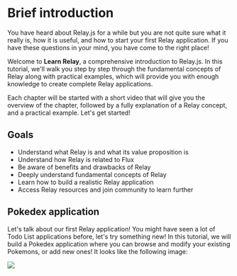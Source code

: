 # Brief introduction

You have heard about Relay.js for a while but you are not quite sure what it really is, how it is useful, and how to start your first Relay application. If you have these questions in your mind, you have come to the right place!

Welcome to **Learn Relay**, a comprehensive introduction to Relay.js. In this tutorial, we'll walk you step by step through the fundamental concepts of Relay along with practical examples, which will provide you with enough knowledge to create complete Relay applications.

Each chapter will be started with a short video that will give you the overview of the chapter, followed by a fully explanation of a Relay concept, and a practical example. Let's get started!

## Goals

- Understand what Relay is and what its value proposition is
- Understand how Relay is related to Flux
- Be aware of benefits and drawbacks of Relay
- Deeply understand fundamental concepts of Relay
- Learn how to build a realistic Relay application
- Access Relay resources and join community to learn further


## Pokedex application

Let's talk about our first Relay application! You might have seen a lot of Todo List applications before, let's try something new! In this tutorial, we will build a Pokedex application where you can browse and modify your existing Pokemons, or add new ones! It looks like the following image:

![](https://cloud.githubusercontent.com/assets/4731916/17520053/8f21fc68-5e4e-11e6-9d53-4f86ce085225.png)
